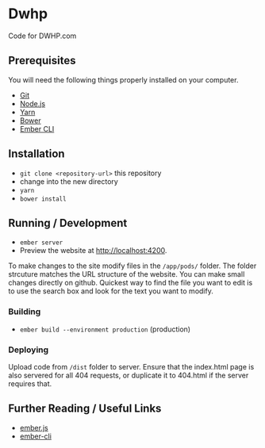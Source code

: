 # Dwhp

Code for DWHP.com

## Prerequisites

You will need the following things properly installed on your computer.

* [Git](http://git-scm.com/)
* [Node.js](http://nodejs.org/)
* [Yarn](https://yarnpkg.com/)
* [Bower](http://bower.io/)
* [Ember CLI](http://www.ember-cli.com/)

## Installation

* `git clone <repository-url>` this repository
* change into the new directory
* `yarn`
* `bower install`

## Running / Development

* `ember server`
* Preview the website at [http://localhost:4200](http://localhost:4200).

To make changes to the site modify files in the `/app/pods/` folder. The folder strcuture matches the URL structure of the website. You can make small changes directly on github. Quickest way to find the file you want to edit is to use the search box and look for the text you want to modify.

### Building

* `ember build --environment production` (production)

### Deploying

Upload code from `/dist` folder to server. Ensure that the index.html page is also servered for all 404 requests, or duplicate it to 404.html if the server requires that.

## Further Reading / Useful Links

* [ember.js](http://emberjs.com/)
* [ember-cli](http://www.ember-cli.com/)
